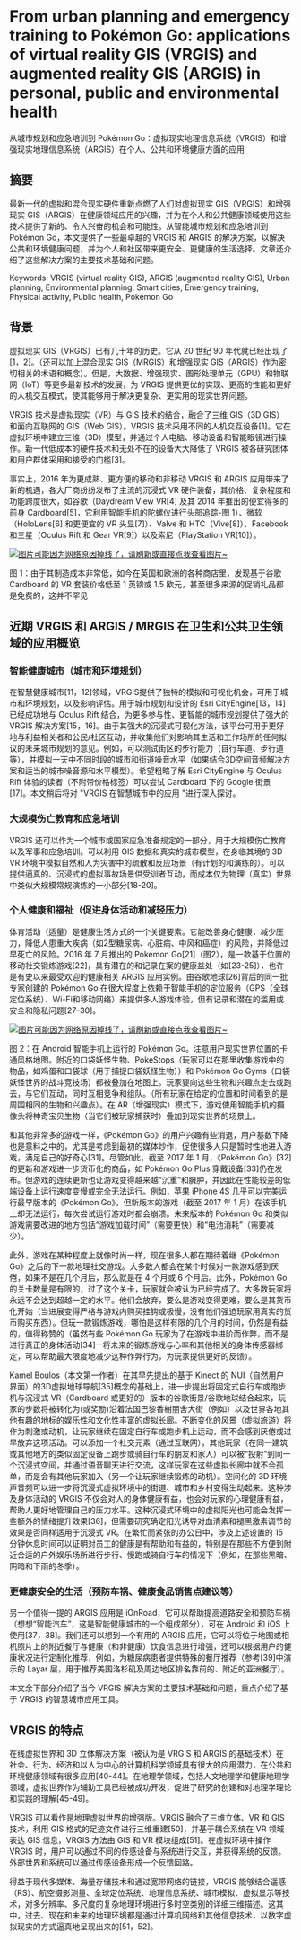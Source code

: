 # From urban planning and emergency training to Pokémon Go: applications of virtual reality GIS (VRGIS) and augmented reality GIS (ARGIS) in personal, public and environmental health

从城市规划和应急培训到 Pokémon Go：虚拟现实地理信息系统（VRGIS）和增强现实地理信息系统（ARGIS）在个人、公共和环境健康方面的应用

## 摘要
最新一代的虚拟和混合现实硬件重新点燃了人们对虚拟现实 GIS（VRGIS）和增强现实 GIS（ARGIS）在健康领域应用的兴趣，并为在个人和公共健康领域使用这些技术提供了新的、令人兴奋的机会和可能性。从智能城市规划和应急培训到 Pokémon Go，本文提供了一些最卓越的 VRGIS 和 ARGIS 的解决方案，以解决公共和环境健康问题，并为个人和社区带来更安全、更健康的生活选择。文章还介绍了这些解决方案的主要技术基础和问题。

Keywords: VRGIS (virtual reality GIS), ARGIS (augmented reality GIS), Urban planning, Environmental planning, Smart cities, Emergency training, Physical activity, Public health, Pokémon Go

## 背景
虚拟现实 GIS（VRGIS）已有几十年的历史。它从 20 世纪 90 年代就已经出现了[1，2]。（还可以加上混合现实 GIS（MRGIS）和增强现实 GIS（ARGIS）作为密切相关的术语和概念）。但是，大数据、增强现实、图形处理单元（GPU）和物联网（IoT）等更多最新技术的发展，为 VRGIS 提供更优的实现、更高的性能和更好的人机交互模式，使其能够用于解决更复杂、更实用的现实世界问题。

VRGIS 技术是虚拟现实（VR）与 GIS 技术的结合，融合了三维 GIS（3D GIS）和面向互联网的 GIS（Web GIS）。VRGIS 技术采用不同的人机交互设备[1]。它在虚拟环境中建立三维（3D）模型，并通过个人电脑、移动设备和智能眼镜进行操作。新一代低成本的硬件技术和无处不在的设备大大降低了 VRGIS 被各研究团体和用户群体采用和接受的门槛[3]。

事实上，2016 年为更成熟、更方便的移动和非移动 VRGIS 和 ARGIS 应用带来了新的机遇，各大厂商纷纷发布了主流的沉浸式 VR 硬件装备，其价格、复杂程度和功能跨度很大，如谷歌（Daydream View VR[4] 及其 2014 年推出的便宜得多的前身 Cardboard[5]，它利用智能手机的陀螺仪进行头部追踪-图 1）、微软（HoloLens[6] 和更便宜的 VR 头显[7]）、Valve 和 HTC（Vive[8]）、Facebook 和三星（Oculus Rift 和 Gear VR[9]）以及索尼（PlayStation VR[10]）。

[![图片可能因为网络原因掉线了，请刷新或直接点我查看图片~](https://cdn.jsdelivr.net/gh/ylsislove/image-home/test/20210109214611.png)](https://cdn.jsdelivr.net/gh/ylsislove/image-home/test/20210109214611.png)

图 1：由于其制造成本非常低，如今在英国和欧洲的各种商店里，发现基于谷歌 Cardboard 的 VR 套装价格低至 1 英镑或 1.5 欧元，甚至很多来源的促销礼品都是免费的，这并不罕见

## 近期 VRGIS 和 ARGIS / MRGIS 在卫生和公共卫生领域的应用概览
### 智能健康城市（城市和环境规划）
在智慧健康城市[11，12]领域，VRGIS提供了独特的模拟和可视化机会，可用于城市和环境规划，以及影响评估。用于城市规划和设计的 Esri CityEngine[13，14]已经成功地与 Oculus Rift 结合，为更多参与性、更智能的城市规划提供了强大的 VRGIS 解决方案[15，16]。由于其强大的沉浸式可视化方法，该平台可用于更好地与利益相关者和公民/社区互动，并收集他们对影响其生活和工作场所的任何拟议的未来城市规划的意见。例如，可以测试街区的步行能力（自行车道、步行道等），并模拟一天中不同时段的城市和街道噪音水平（如果结合3D空间音频解决方案和适当的城市噪音源和水平模型）。希望粗略了解 Esri CityEngine 与 Oculus Rift 体验的读者（不附带价格标签）可以尝试 Cardboard 下的 Google 街景[17]。本文稍后将对 "VRGIS 在智慧城市中的应用 "进行深入探讨。

### 大规模伤亡教育和应急培训
VRGIS 还可以作为一个城市或国家应急准备规定的一部分，用于大规模伤亡教育以及军事和应急培训。可以利用 GIS 数据和真实的城市模型，在身临其境的 3D VR 环境中模拟自然和人为灾害中的疏散和反应场景（有计划的和演练的）。可以提供逼真的、沉浸式的虚拟事故场景供受训者互动，而成本仅为物理（真实）世界中类似大规模常规演练的一小部分[18-20]。

### 个人健康和福祉（促进身体活动和减轻压力）
体育活动（适量）是健康生活方式的一个关键要素。它能改善身心健康，减少压力，降低人患重大疾病（如2型糖尿病、心脏病、中风和癌症）的风险，并降低过早死亡的风险。2016 年 7 月推出的 Pokémon Go[21]（图2），是一款基于位置的移动社交锻炼游戏[22]，具有潜在的和记录在案的健康益处（如[23-25]），也许是有史以来最受欢迎的健康相关 ARGIS 应用实例。由谷歌地球[26]背后的同一批专家创建的 Pokémon Go 在很大程度上依赖于智能手机的定位服务（GPS（全球定位系统）、Wi-Fi和移动网络）来提供多人游戏体验，但有记录和潜在的滥用或安全和隐私问题[27-30]。

[![图片可能因为网络原因掉线了，请刷新或直接点我查看图片~](https://cdn.jsdelivr.net/gh/ylsislove/image-home/test/20210109223928.png)](https://cdn.jsdelivr.net/gh/ylsislove/image-home/test/20210109223928.png)

图 2：在 Android 智能手机上运行的 Pokémon Go。注意用户现实世界位置的卡通风格地图。附近的口袋妖怪生物、PokeStops（玩家可以在那里收集游戏中的物品，如鸡蛋和口袋球（用于捕捉口袋妖怪生物））和 Pokémon Go Gyms（口袋妖怪世界的战斗竞技场）都被叠加在地图上。玩家要向这些生物和兴趣点走去或跑去，与它们互动，同时互相竞争和组队。（所有玩家在给定的位置和时间看到的是周围相同的生物和兴趣点）。在 AR（增强现实）模式下，游戏使用智能手机的摄像头将神奇宝贝生物（当它们被玩家捕获时）叠加到现实世界的场景上。

和其他非常多的游戏一样，《Pokémon Go》的用户兴趣有些消退，用户基数下降也是意料之中的，尤其是考虑到最初的媒体炒作，促使很多人只是暂时性地进入游戏，满足自己的好奇心[31]。尽管如此，截至 2017 年 1 月，《Pokémon Go》[32]的更新和游戏进一步货币化的商品，如 Pokémon Go Plus 穿戴设备[33]仍在发布。但游戏的连续更新也让游戏变得越来越“沉重”和臃肿，并因此在性能较差的低端设备上运行速度变慢或完全无法运行。例如，苹果 iPhone 4S 几乎可以完美运行最早版本的《Pokémon Go》，但新版本的游戏（截至 2017 年 1 月）在该手机上却无法运行，每次尝试运行游戏时都会崩溃。未来版本的 Pokémon Go 和类似游戏需要改进的地方包括“游戏加载时间”（需要更快）和“电池消耗”（需要减少）。

此外，游戏在某种程度上就像时尚一样，现在很多人都在期待着继《Pokémon Go》之后的下一款地理社交游戏。大多数人都会在某个时候对一款游戏感到厌倦，如果不是在几个月后，那么就是在 4 个月或 6 个月后。此外，Pokémon Go 的关卡数量是有限的，过了这个关卡，玩家就会被认为已经完成了。大多数玩家将永远不会达到超越一定的水平。他们会放弃，要么是游戏变得更难，要么是其货币化开始（当进展变得严格与游戏内购买挂钩或极慢，没有他们强迫玩家用真实的货币购买东西）。但玩一款锻炼游戏，哪怕是这样有限的几个月的时间，仍然是有益的，值得称赞的（虽然有些 Pokémon Go 玩家为了在游戏中进阶而作弊，而不是进行真正的身体活动[34]--将未来的锻炼游戏与心率和其他相关的身体传感器绑定，可以帮助最大限度地减少这种作弊行为，为玩家提供更好的反馈）。

Kamel Boulos（本文第一作者）在其早先提出的基于 Kinect 的 NUI（自然用户界面）的3D虚拟地球导航[35]概念的基础上，进一步提出将固定式自行车或跑步机与沉浸式 VR（Cardboard 或更好的）版本的谷歌街景/谷歌地球结合起来，玩家的步数将被转化为(或奖励)沿着法国巴黎香榭丽舍大街（例如）以及世界各地其他有趣的地标的娱乐性和文化性丰富的虚拟长廊。不断变化的风景（虚拟旅游）将作为刺激或动机，让玩家继续在固定自行车或跑步机上运动，而不会感到厌倦或过早放弃这项活动。可以添加一个社交元素（通过互联网），其他玩家（在同一建筑或其他地方的类似固定设备上跑步或骑自行车的朋友和家人）可以被“投射”到同一个沉浸式空间，并通过语音聊天进行交流，这样玩家在这些虚拟长廊中就不会孤单，而是会有其他玩家加入（另一个让玩家继续锻炼的动机）。空间化的 3D 环境声音频可以进一步将沉浸式虚拟环境中的街道、城市和乡村变得生动起来。这种涉及身体活动的 VRGIS 不仅会对人的身体健康有益，也会对玩家的心理健康有益，帮助人更好地管理自己的压力水平。这种沉浸式环境中的虚拟阳光也可能会发挥一些额外的情绪提升效果[36]，但需要研究确定阳光诱导对血清素和褪黑激素调节的效果是否同样适用于沉浸式 VR。在繁忙而紧张的办公日中，涉及上述设置的 15 分钟休息时间可以证明对员工的健康是有帮助和有益的，特别是在那些不方便到附近合适的户外娱乐场所进行步行、慢跑或骑自行车的情况下（例如，在那些黑暗、阴暗和下雨的冬季）。

### 更健康安全的生活（预防车祸、健康食品销售点建议等）
另一个值得一提的 ARGIS 应用是 iOnRoad，它可以帮助提高道路安全和预防车祸（想想“智能汽车”，这是智能健康城市的一个组成部分），可在 Android 和 iOS 上使用[37，38]。我们还可以想到一个有用的 ARGIS 应用，它可以将位于地图或相机照片上的附近餐厅与健康（和非健康）饮食信息进行增强，还可以根据用户的健康状况进行定制化推荐，例如，为糖尿病患者提供特殊的餐厅推荐（参考[39]中演示的 Layar 层，用于推荐美国洛杉矶及周边地区排名靠前的、附近的亚洲餐厅）。

本文余下部分介绍了当今 VRGIS 解决方案的主要技术基础和问题，重点介绍了基于 VRGIS 的智慧城市应用工具。

## VRGIS 的特点
在线虚拟世界和 3D 立体解决方案（被认为是 VRGIS 和 ARGIS 的基础技术）在社会、行为、经济和以人为中心的计算机科学领域具有很大的应用潜力，在公共和环境健康领域有很多应用[40-44]。在地理学领域，包括人文地理学和健康地理学领域，虚拟世界作为辅助工具已经被成功开发，促进了研究的创建和对地理学理论和实践的理解[45-49]。

VRGIS 可以看作是地理虚拟世界的增强版。VRGIS 融合了三维立体、VR 和 GIS 技术，利用 GIS 格式的足迹文件进行三维重建[50]，并基于耦合系统在 VR 领域表达 GIS 信息，VRGIS 方法由 GIS 和 VR 模块组成[51]。在虚拟环境中操作 VRGIS 时，用户可以通过不同的传感设备与系统进行交互，并获得系统的反馈。外部世界和系统可以通过传感设备形成一个反馈回路。

得益于现代多媒体、海量存储技术和通过宽带网络的链接，VRGIS 能够结合遥感（RS）、航空摄影测量、全球定位系统、地理信息系统、城市模拟、虚拟显示等技术，对多分辨率、多尺度的复杂地理环境进行多时空类别的详细三维描述。这其中，过去、现在和未来的地理环境都是通过计算机网络和其他信息技术，以数字虚拟现实的方式逼真地呈现出来的[51，52]。
